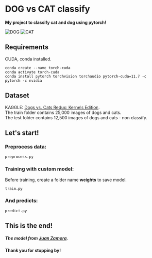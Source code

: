# DOG vs CAT classify
**My project to classify cat and dog using pytorch!**  
  
![DOG](https://i.ibb.co/2h8M1p8/Figure-2.png)
![CAT](https://i.ibb.co/SJ1C3rK/Figure-1.png)
## Requirements
CUDA, conda installed.
```
conda create --name torch-cuda
conda activate torch-cuda
conda install pytorch torchvision torchaudio pytorch-cuda=11.7 -c pytorch -c nvidia
```
## Dataset
KAGGLE: [Dogs vs. Cats Redux: Kernels Edition](https://www.kaggle.com/competitions/dogs-vs-cats-redux-kernels-edition/data).  
The train folder contains 25,000 images of dogs and cats.  
The test folder contains 12,500 images of dogs and cats - non classify.
## Let's start!
### Preprocess data:
```
preprocess.py
```
### Training with custom model:
Before training, create a folder name **weights** to save model.  
```
train.py
```
### And predicts:
```
predict.py
```
## This is the end!
##### The model from [Juan Zamora](https://hashnode.com/@doczamora).  
#### Thank you for stopping by!
